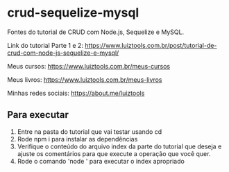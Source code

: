# crud-sequelize-mysql
Fontes do tutorial de CRUD com Node.js, Sequelize e MySQL.

Link do tutorial Parte 1 e 2: https://www.luiztools.com.br/post/tutorial-de-crud-com-node-js-sequelize-e-mysql/

Meus cursos: https://www.luiztools.com.br/meus-cursos

Meus livros: https://www.luiztools.com.br/meus-livros

Minhas redes sociais: https://about.me/luiztools

## Para executar

1. Entre na pasta do tutorial que vai testar usando cd
2. Rode npm i para instalar as dependências
3. Verifique o conteúdo do arquivo index da parte do tutorial que deseja e ajuste os comentários para que execute a operação que você quer.
4. Rode o comando 'node <arquivo>' para executar o index apropriado
